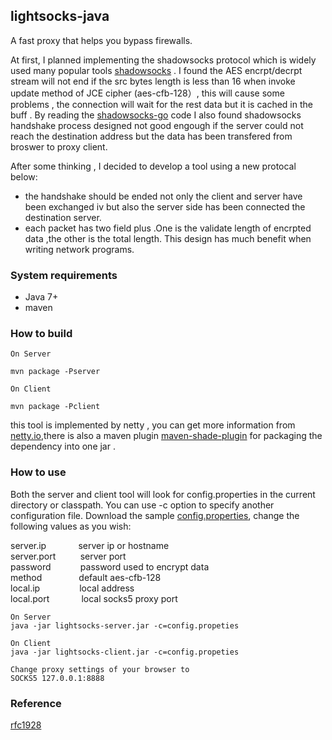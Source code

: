 ## lightsocks-java
A fast proxy that helps you bypass firewalls.

At first, I planned implementing the shadowsocks protocol  which is widely used many popular tools  [shadowsocks](https://github.com/shadowsocks/) .  I found the AES encrpt/decrpt stream  will not end if the src bytes length  is less than 16  when invoke update method of JCE cipher (aes-cfb-128）, this will cause some problems , the connection will wait for the rest data but it is cached in the buff .  By reading the [shadowsocks-go](https://github.com/shadowsocks/shadowsocks-go) code  I also found shadowsocks handshake process designed  not good engough if the server could not reach the destination address  but the data has been transfered  from broswer to proxy client.

After some thinking , I decided to develop a tool using a new protocal  below:<br>
 *  the handshake should be ended not only the client and server have been exchanged  iv but also the server side has been           connected the destination server.
 *  each packet has two field plus .One is the validate length of encrpted data ,the other is the total length. This design has       much benefit when writing network programs.

### System requirements
 *  Java 7+ 
 *  maven

### How to build
```
On Server

mvn package -Pserver

On Client 

mvn package -Pclient
```
this tool is implemented by netty , you can get more information from [netty.io](http://netty.io),there is also a maven plugin [maven-shade-plugin](http://maven.apache.org/plugins/maven-shade-plugin/) for packaging the dependency  into one jar .

### How to use

Both the server and client tool will look for  config.properties in the current directory or classpath. You can use -c option to specify another configuration file. Download the sample [config.properties](https://github.com/lightsocks/lightsocks-java/blob/master/src/main/resources/config.properties), change the following values as you wish:

server.ip &nbsp;&nbsp;&nbsp;&nbsp; &nbsp; &nbsp; &nbsp; &nbsp;server ip or hostname<br>
server.port &nbsp; &nbsp; &nbsp; &nbsp; &nbsp;server port<br>
password &nbsp;&nbsp; &nbsp; &nbsp; &nbsp; &nbsp; password used to encrypt data<br>
method &nbsp;&nbsp;&nbsp;&nbsp;&nbsp;&nbsp; &nbsp; &nbsp; &nbsp; &nbsp;default aes-cfb-128<br>
local.ip &nbsp;&nbsp;&nbsp;&nbsp;&nbsp;&nbsp;&nbsp; &nbsp; &nbsp; &nbsp; &nbsp;local address<br>
local.port &nbsp;&nbsp;&nbsp;&nbsp; &nbsp; &nbsp; &nbsp; &nbsp;local socks5 proxy port<br>

```
On Server
java -jar lightsocks-server.jar -c=config.propeties

On Client
java -jar lightsocks-client.jar -c=config.propeties

Change proxy settings of your browser to
SOCKS5 127.0.0.1:8888
```

 
### Reference
[rfc1928](http://www.ietf.org/rfc/rfc1928.txt)

